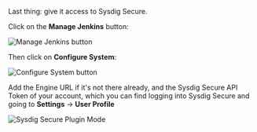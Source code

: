 Last thing: give it access to Sysdig Secure.

Click on the **Manage Jenkins** button:

![Manage Jenkins button](/sysdig/scenarios/monitor-lab07/assets/image12.png)

Then click on **Configure System**:

![Configure System button](/sysdig/scenarios/monitor-lab07/assets/image13.png)

Add the Engine URL if it's not there already, and the Sysdig Secure API Token of your account, which you can find logging into Sysdig Secure and going to **Settings** → **User Profile**

![Sysdig Secure Plugin Mode](/sysdig/scenarios/monitor-lab07/assets/image14.png)
